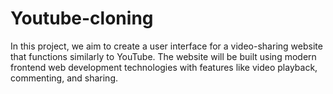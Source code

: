 # Youtube-cloning
In this project, we aim to create a user interface for a video-sharing website that functions similarly to YouTube. The website will be built using modern frontend web development technologies with features like video playback, commenting, and sharing.
